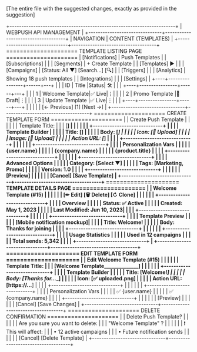 [The entire file with the suggested changes, exactly as provided in the suggestion]

+----------------------------------------------------------------------+
|                      WEBPUSH API MANAGEMENT                          |
+-------------------------------+------------------------------------+
| NAVIGATION                    |  CONTENT (TEMPLATES)               |
+-------------------------------+------------------------------------+
===================== TEMPLATE LISTING PAGE =====================
| [Notifications]               |  Push Templates                   |
| [Subscriptions]               |                                   |
| [Segments]                    |  + Create Template                 |
| [Templates] ►                 |                                   |
| [Campaigns]                   |  [Status: All ▼] [Search...] [🔍]  |
| [Triggers]                    |                                   |
| [Analytics]                   |  Showing 18 push templates         |
| [Integrations]                |                                   |
| [Settings]                    |  +----+----------------+------+---+
|                               |  | ID | Title          |Status| 🛠 |
|                               |  +----+----------------+------+---+
|                               |  | 1  | Welcome Template|✅ Live|⋮|
|                               |  | 2  | Promo Template  |🔄 Draft|⋮|
|                               |  | 3  | Update Template |✅ Live|⋮|
|                               |  +----+----------------+------+---+
|                               |                                   |
|                               |  [← Previous] [1] [Next →]        |
+-------------------------------+------------------------------------+
===================== CREATE TEMPLATE FORM =====================
|                               |  Create Push Template             |
|                               |                                   |
|                               |  Template Title:                  |
|                               |  [______________________________] |
|                               |                                   |
|                               |  +-----------------------------+  |
|                               |  | Template Builder            |  |
|                               |  | Title: [__________________] |  |
|                               |  | Body: [___________________] |  |
|                               |  | Icon: [📁 Upload]           |  |
|                               |  | Image: [📁 Upload]          |  |
|                               |  | Action URL: [_____________] |  |
|                               |  +-----------------------------+  |
|                               |                                   |
|                               |  +-----------------------------+  |
|                               |  | Personalization Vars        |  |
|                               |  | {user.name}                 |  |
|                               |  | {company.name}              |  |
|                               |  | {product.title}             |  |
|                               |  +-----------------------------+  |
|                               |                                   |
|                               |  +-----------------------------+  |
|                               |  | Advanced Options            |  |
|                               |  | Category: [Select ▼]        |  |
|                               |  | Tags: [Marketing, Promo]    |  |
|                               |  | Version: 1.0                |  |
|                               |  +-----------------------------+  |
|                               |                                   |
|                               |  [Preview]                       |
|                               |                                   |
|                               |  [Cancel]    [Save Template]     |
+-------------------------------+------------------------------------+
===================== TEMPLATE DETAILS PAGE =====================
|                               |  Welcome Template (#15)           |
|                               |                                   |
|                               |  [✏ Edit] [🗑 Delete] [↻ Clone]   |
|                               |                                   |
|                               |  +-----------------------------+  |
|                               |  | Overview                   |  |
|                               |  | Status: ✅ Active          |  |
|                               |  | Created: May 1, 2023       |  |
|                               |  | Last Modified: Jun 10, 2023|  |
|                               |  +-----------------------------+  |
|                               |                                   |
|                               |  +-----------------------------+  |
|                               |  | Template Preview           |  |
|                               |  | [Mobile notification mockup]|  |
|                               |  | Title: Welcome!            |  |
|                               |  | Body: Thanks for joining   |  |
|                               |  +-----------------------------+  |
|                               |                                   |
|                               |  +-----------------------------+  |
|                               |  | Usage Statistics           |  |
|                               |  | Used in 12 campaigns       |  |
|                               |  | Total sends: 5,342         |  |
|                               |  +-----------------------------+  |
+-------------------------------+------------------------------------+
===================== EDIT TEMPLATE FORM =====================
|                               |  Edit Welcome Template (#15)      |
|                               |                                   |
|                               |  Template Title:                  |
|                               |  [Welcome Template______________] |
|                               |                                   |
|                               |  +-----------------------------+  |
|                               |  | Template Builder            |  |
|                               |  | Title: [Welcome!_________]  |  |
|                               |  | Body: [Thanks for...______] |  |
|                               |  | Icon: [✅ uploaded.png]     |  |
|                               |  | Action URL: [https://...__] |  |
|                               |  +-----------------------------+  |
|                               |                                   |
|                               |  +-----------------------------+  |
|                               |  | Personalization Vars        |  |
|                               |  | ✅ {user.name}              |  |
|                               |  | ✅ {company.name}           |  |
|                               |  +-----------------------------+  |
|                               |                                   |
|                               |  [Preview]                       |
|                               |                                   |
|                               |  [Cancel]    [Save Changes]      |
+-------------------------------+------------------------------------+
===================== DELETE CONFIRMATION =====================
|                               |  Delete Push Template?            |
|                               |                                   |
|                               |  Are you sure you want to delete: |
|                               |  "Welcome Template" ?             |
|                               |                                   |
|                               |  ❗ This will affect:              |
|                               |  • 12 active campaigns            |
|                               |  • Future notification sends      |
|                               |                                   |
|                               |  [Cancel]    [Delete Template]    |
+-------------------------------+------------------------------------+
